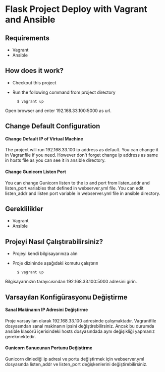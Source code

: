 # Flask Project Deploy with Vagrant and Ansible 


## Requirements
* Vagrant
* Ansible

## How does it work?
* Checkout this project
* Run the following command from project directory

        $ vagrant up

Open browser and enter 192.168.33.100:5000 as url.


## Change Default Configuration

#### Change Default IP of Virtual Machine
The project will run 192.168.33.100 ip address as default.
You can change it in Vagranfile if you need. However don't forget change ip address as same in hosts file as you can see it in ansible directory.

#### Change Gunicorn Listen Port
You can change Gunicorn listen to the ip and port from listen_addr and listen_port variables that defined in webserver.yml file. You can edit listen_addr and listen port variable in webserver.yml file in ansible directory.


## Gereklilikler
* Vagrant
* Ansible

## Projeyi Nasıl Çalıştırabilirsiniz?
* Projeyi kendi bilgisayarınıza alın
* Proje dizininde aşağıdaki komutu çalıştırın

        $ vagrant up

Bilgisayarınızın tarayıcısından 192.168.33.100:5000 adresini girin.

## Varsayılan Konfigürasyonu Değiştirme

#### Sanal Makinanın IP Adresini Değiştirme
Proje varsayılan olarak 192.168.33.100 adresinde çalışmaktadır.
Vagrantfile dosyasından sanal makinanın ipsini değiştirebilirsiniz.
Ancak bu durumda ansible klasörü içerisindeki hosts dosyasındada aynı değişikliği yapmanız gerekmektedir.


#### Gunicorn Sunucunun Portunu Değiştirme ####
Gunicorn dinlediği ip adresi ve portu değiştirmek için webserver.yml dosyasında listen_addr ve listen_port değişkenlerini değiştirebilirsiniz.

